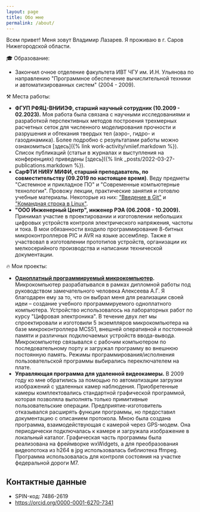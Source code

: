 ```yaml
---
layout: page
title: Обо мне
permalink: /about/
---
```


Всем привет!
Меня зовут Владимир Лазарев.
Я проживаю в г. Саров Нижегородской области.

&#127891; Образование:
* Закончил очное отделение факультета ИВТ ЧГУ им. И.Н. Ульянова по направлению "Программное обеспечение вычислительной техники и автоматизированных систем" (2004 - 2009).

&#9874; Места работы:
* **ФГУП РФЯЦ-ВНИИЭФ, старший научный сотрудник (10.2009 - 02.2023).** 
  Моя работа была связана с научными исследованиями и разработкой перспективных методов построения трехмерных расчетных сеток для численного моделирования прочности и разрушения и обтекания твердых тел (аэро-, гидро- и газодинамика).
  Более подробно с результатами работы можно ознакомиться [здесь]({% link work-activity/vniief.markdown %}).
  Список публикаций (статьи в журналах и выступления на конференциях) приведены [здесь]({% link _posts/2022-03-27-publications.markdown %}).
* **СарФТИ НИЯУ МИФИ, старший преподаватель, по совместительству (09.2019 по настоящее время)**.
  Веду предметы "Системное и прикладное ПО" и "Современные компьютерные технологии".
  Провожу лекции, практические занятия и готовлю учебные материалы.
  Некоторые из них: ["Введение в Git"](https://wolodyx.github.io/git-intro) и ["Командная строка в Linux"](https://wolodyx.github.io/unixshell).
* **"ООО Инженерный Центр", инженер РЭА (06.2008 - 10.2009).**
  Принимал участие в проектировании и изготовлении небольших цифровых устройств контроля электрического напряжения, частоты и тока.
  В мои обязанности входило программирование 8-битных микроконтроллеров PIC и AVR на языке ассемблер.
  Также я участвовал в изготовлении прототипов устройств, организации их мелкосерийного производства и написании технической документации.

&#128293; Мои проекты:
* **[Одноплатный программируемый микрокомпьютер](https://github.com/wolodyx/EduBoard/blob/master/docs/diploma-presentation.pdf).**
  Микрокомпьютер разрабатывался в рамках дипломной работы под руководством замечательного человека Алексеева А.Г.
  Я благодарен ему за то, что он выбрал меня для реализации своей идеи – создание учебного программируемого одноплатного компьютера.
  Устройство использовалось на лабораторных работ по курсу "Цифровая электроника".
  В течение двух лет мы спроектировали и изготовили 5 экземпляров микрокомпьютера на базе микроконтроллера MCS51, внешней оперативной и постоянной памяти и различных подключаемых устройств ввода-вывода.
  Микрокомпьютер связывался с рабочим компьютером по последовательному порту и загружал программу во внешнюю постоянную память.
  Режимы программирования/исполнения пользовательской программы выбирались переключателем на плате.
* **Управляющая программа для удаленной видеокамеры.**
  В 2009 году ко мне обратились за помощью по автоматизации загрузки изображений с удаленных камер наблюдения.
  Приобретенные камеры комплектовались стандартной графической программой, которая позволяла выполнять только примитивные пользовательские операции.
  Предприятие-изготовитель отказывался расширять функции программы, но предоставил документацию с описанием протокола.
  Мною была создана программа, взаимодействующая с камерой через GPS-модем.
  Она периодически подключалась к камере и загружала изображение в локальный каталог.
  Графическая часть программы была реализована на фреймворке wxWidgets, а для преобразования видеопотока из h264 в jpg использовалась библиотека ffmpeg.
  Программа использовалась для контроля состояния на участке федеральной дороги М7.




## Контактные данные

* SPIN-код: 7486-2619
* https://orcid.org/0000-0001-6270-7341

